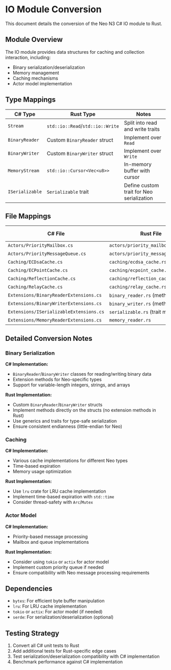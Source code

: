 # IO Module Conversion

This document details the conversion of the Neo N3 C# IO module to Rust.

## Module Overview

The IO module provides data structures for caching and collection interaction, including:

- Binary serialization/deserialization
- Memory management
- Caching mechanisms
- Actor model implementation

## Type Mappings

| C# Type | Rust Type | Notes |
|---------|-----------|-------|
| `Stream` | `std::io::Read`/`std::io::Write` | Split into read and write traits |
| `BinaryReader` | Custom `BinaryReader` struct | Implement over `Read` |
| `BinaryWriter` | Custom `BinaryWriter` struct | Implement over `Write` |
| `MemoryStream` | `std::io::Cursor<Vec<u8>>` | In-memory buffer with cursor |
| `ISerializable` | `Serializable` trait | Define custom trait for Neo serialization |

## File Mappings

| C# File | Rust File | Implementation Status |
|---------|-----------|------------------------|
| `Actors/PriorityMailbox.cs` | `actors/priority_mailbox.rs` | 🔴 Not Started |
| `Actors/PriorityMessageQueue.cs` | `actors/priority_message_queue.rs` | 🔴 Not Started |
| `Caching/ECDsaCache.cs` | `caching/ecdsa_cache.rs` | 🔴 Not Started |
| `Caching/ECPointCache.cs` | `caching/ecpoint_cache.rs` | 🔴 Not Started |
| `Caching/ReflectionCache.cs` | `caching/reflection_cache.rs` | 🔴 Not Started |
| `Caching/RelayCache.cs` | `caching/relay_cache.rs` | 🔴 Not Started |
| `Extensions/BinaryReaderExtensions.cs` | `binary_reader.rs` (methods) | 🔴 Not Started |
| `Extensions/BinaryWriterExtensions.cs` | `binary_writer.rs` (methods) | 🔴 Not Started |
| `Extensions/ISerializableExtensions.cs` | `serializable.rs` (trait methods) | 🔴 Not Started |
| `Extensions/MemoryReaderExtensions.cs` | `memory_reader.rs` | 🔴 Not Started |

## Detailed Conversion Notes

### Binary Serialization

**C# Implementation:**
- `BinaryReader`/`BinaryWriter` classes for reading/writing binary data
- Extension methods for Neo-specific types
- Support for variable-length integers, strings, and arrays

**Rust Implementation:**
- Custom `BinaryReader`/`BinaryWriter` structs
- Implement methods directly on the structs (no extension methods in Rust)
- Use generics and traits for type-safe serialization
- Ensure consistent endianness (little-endian for Neo)

### Caching

**C# Implementation:**
- Various cache implementations for different Neo types
- Time-based expiration
- Memory usage optimization

**Rust Implementation:**
- Use `lru` crate for LRU cache implementation
- Implement time-based expiration with `std::time`
- Consider thread-safety with `Arc`/`Mutex`

### Actor Model

**C# Implementation:**
- Priority-based message processing
- Mailbox and queue implementations

**Rust Implementation:**
- Consider using `tokio` or `actix` for actor model
- Implement custom priority queue if needed
- Ensure compatibility with Neo message processing requirements

## Dependencies

- `bytes`: For efficient byte buffer manipulation
- `lru`: For LRU cache implementation
- `tokio` or `actix`: For actor model (if needed)
- `serde`: For serialization/deserialization (optional)

## Testing Strategy

1. Convert all C# unit tests to Rust
2. Add additional tests for Rust-specific edge cases
3. Test serialization/deserialization compatibility with C# implementation
4. Benchmark performance against C# implementation
